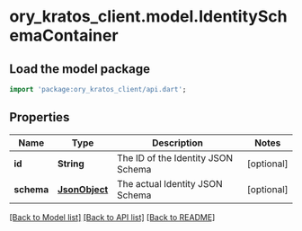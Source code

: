 # ory_kratos_client.model.IdentitySchemaContainer

## Load the model package
```dart
import 'package:ory_kratos_client/api.dart';
```

## Properties
Name | Type | Description | Notes
------------ | ------------- | ------------- | -------------
**id** | **String** | The ID of the Identity JSON Schema | [optional] 
**schema** | [**JsonObject**](.md) | The actual Identity JSON Schema | [optional] 

[[Back to Model list]](../README.md#documentation-for-models) [[Back to API list]](../README.md#documentation-for-api-endpoints) [[Back to README]](../README.md)



